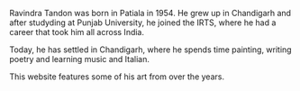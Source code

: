 Ravindra Tandon was born in Patiala in 1954. He grew up in Chandigarh
and after studyding at Punjab University, he joined the IRTS, where
he had a career that took him all across India.

Today, he has settled in Chandigarh, where he spends time painting, writing poetry and learning music
and Italian.

This website features some of his art from over the years.
